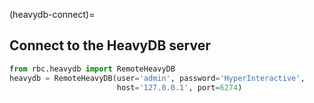 
(heavydb-connect)=
## Connect to the HeavyDB server

```python
from rbc.heavydb import RemoteHeavyDB
heavydb = RemoteHeavyDB(user='admin', password='HyperInteractive',
                        host='127.0.0.1', port=6274)
```